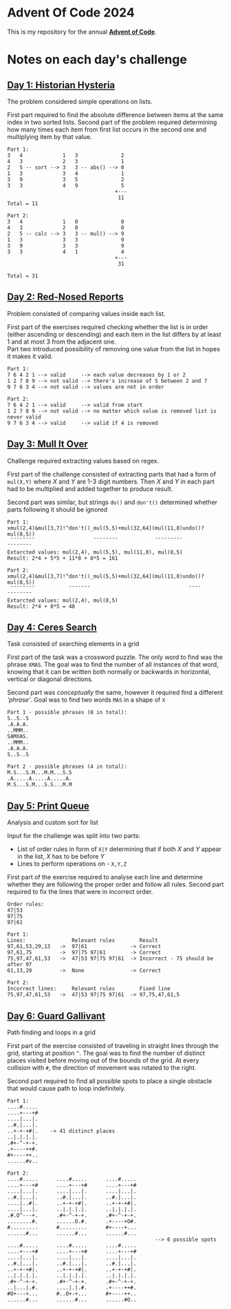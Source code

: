 # Advent Of Code 2024
This is my repository for the annual [**Advent of Code**](https://adventofcode.com/).
</br>

# Notes on each day's challenge
## [Day 1: Historian Hysteria](https://adventofcode.com/2024/day/1)
The problem considered simple operations on lists.

First part required to find the absolute difference between items at the 
same index in two sorted lists.
Second part of the problem required determining how many times each item 
from first list occurs in the second one and multiplying item by that value.

```
Part 1:
3   4             1   3              2
4   3             2   3              1
2   5 -- sort --> 3   3 -- abs() --> 0
1   3             3   4              1
3   9             3   5              2
3   3             4   9              5
                                   +---
                                    11
Total = 11

Part 2:
3   4             1   0              0
4   3             2   0              0
2   5 -- calc --> 3   3 -- mul() --> 9
1   3             3   3              9
3   9             3   3              9
3   3             4   1              4
                                   +---
                                    31
                                    
Total = 31                                    
```

## [Day 2: Red-Nosed Reports](https://adventofcode.com/2024/day/2)
Problem consisted of comparing values inside each list.

First part of the exercises required checking whether the list is in order (either ascending or descending)
and each item in the list differs by at least 1 and at most 3 from the adjacent one.   
Part two introduced possibility of removing one value from the list in hopes it makes it valid.

```
Part 1:
7 6 4 2 1 --> valid     --> each value decreases by 1 or 2
1 2 7 8 9 --> not valid --> there's increase of 5 between 2 and 7
9 7 6 3 4 --> not valid --> values are not in order

Part 2:
7 6 4 2 1 --> valid     --> valid from start
1 2 7 8 9 --> not valid --> no matter which value is removed list is never valid
9 7 6 3 4 --> valid     --> valid if 4 is removed
```

## [Day 3: Mull It Over](https://adventofcode.com/2024/day/3)
Challenge required extracting values based on regex.

First part of the challenge consisted of extracting parts that had a 
form of `mul(X,Y)` where _X_ and _Y_ are 1-3 digit numbers. Then _X_ and _Y_ in each
part had to be multiplied and added together to produce result.

Second part was similar, but strings `do()` and `don't()` determined whether 
parts following it should be ignored

```
Part 1:
xmul(2,4)&mul[3,7]!^don't()_mul(5,5)+mul(32,64](mul(11,8)undo()?mul(8,5))
 ¯¯¯¯¯¯¯¯                   ¯¯¯¯¯¯¯¯            ¯¯¯¯¯¯¯¯¯       ¯¯¯¯¯¯¯¯
Extarcted values: mul(2,4), mul(5,5), mul(11,8), mul(8,5)
Result: 2*4 + 5*5 + 11*8 + 8*5 = 161
 
Part 2:
xmul(2,4)&mul[3,7]!^don't()_mul(5,5)+mul(32,64](mul(11,8)undo()?mul(8,5))
 ¯¯¯¯¯¯¯¯           ¯¯¯¯¯¯¯                                ¯¯¯¯ ¯¯¯¯¯¯¯¯
Extarcted values: mul(2,4), mul(8,5)
Result: 2*4 + 8*5 = 48
```

## [Day 4: Ceres Search](https://adventofcode.com/2024/day/4)
Task consisted of searching elements in a grid 

First part of the task was a crossword puzzle. The only word to find was the phrase `XMAS`.
The goal was to find the number of all instances of that word, knowing that it can be written
both normally or backwards in horizontal, vertical or diagonal directions.
  
Second part was _conceptually_ the same, however it required find a different _'phrase'_. 
Goal was to find two words `MAS` in a shape of `X`

```
Part 1 - possible phrases (8 in total): 
S..S..S
.A.A.A.
..MMM..
SAMXAS.
..MMM..
.A.A.A.
S..S..S

Part 2 - possible phrases (4 in total):
M.S...S.M...M.M...S.S
.A.....A.....A.....A.
M.S...S.M...S.S...M.M

```

## [Day 5: Print Queue](https://adventofcode.com/2024/day/5)
Analysis and custom sort for list

Input for the challenge was split into two parts:
- List of order rules in form of `X|Y` determining that if both
_X_ and _Y_ appear in the list, _X_ has to be before _Y_
- Lines to perform operations on - `X,Y,Z` 

First part of the exercise required to analyse each line and determine
whether they are following the proper order and follow all rules.
Second part required to fix the lines that were in incorrect order.

```
Order rules:
47|53       
97|75       
97|61       

Part 1:
Lines:               Relevant rules        Result
97,61,53,29,13   ->  97|61              -> Correct
97,61,75         ->  97|75 97|61        -> Correct
75,97,47,61,53   ->  47|53 97|75 97|61  -> Incorrect - 75 should be after 97
61,13,29         ->  None               -> Correct

Part 2:
Incorrect lines:     Relevant rules        Fixed line
75,97,47,61,53   ->  47|53 97|75 97|61  -> 97,75,47,61,5 

```

## [Day 6: Guard Gallivant](https://adventofcode.com/2024/day/6)
Path finding and loops in a grid

First part of the exercise consisted of traveling in straight lines through the grid, starting at position `^`. 
The goal was to find the number of distinct places visited before moving out of the bounds of the grid.
At every collision with `#`, the direction of movement was rotated to the right.

Second part required to find all possible spots to place a single obstacle 
that would cause path to loop indefinitely.

```
Part 1:
....#.....
....+---+#
....|...|.
..#.|...|.
..+-+-+#|.    -> 41 distinct places 
..|.|.|.|.
.#+-^-+-+.
.+----++#.
#+----++..
......#v..

Part 2:
....#.....      ....#.....      ....#.....
....+---+#      ....+---+#      ....+---+#
....|...|.      ....|...|.      ....|...|.
..#.|...|.      ..#.|...|.      ..#.|...|.
....|..#|.      ..+-+-+#|.      ..+-+-+#|.
....|...|.      ..|.|.|.|.      ..|.|.|.|.
.#.O^---+.      .#+-^-+-+.      .#+-^-+-+.
........#.      ......O.#.      .+----+O#.
#.........      #.........      #+----+...
......#...      ......#...      ......#...
                                                --> 6 possible spots
....#.....      ....#.....      ....#.....
....+---+#      ....+---+#      ....+---+#
....|...|.      ....|...|.      ....|...|.
..#.|...|.      ..#.|...|.      ..#.|...|.
..+-+-+#|.      ..+-+-+#|.      ..+-+-+#|.
..|.|.|.|.      ..|.|.|.|.      ..|.|.|.|.
.#+-^-+-+.      .#+-^-+-+.      .#+-^-+-+.
..|...|.#.      ....|.|.#.      .+----++#.
#O+---+...      #..O+-+...      #+----++..
......#...      ......#...      ......#O..

```
